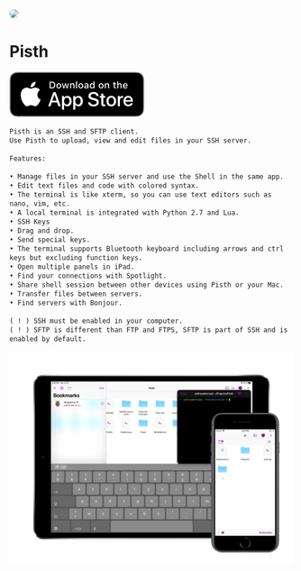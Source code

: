 <img style='border-radius: 25px;' src="https://raw.githubusercontent.com/ColdGrub1384/Pisth/master/Pisth/Assets.xcassets/AppIcon.appiconset/Icon-App-60x60%402x.png">

# Pisth


[![Download on the App Store](/appstorebadge.svg)](https://itunes.apple.com/us/app/pisth/id1331070425?ls=1&mt=8)

```
Pisth is an SSH and SFTP client.
Use Pisth to upload, view and edit files in your SSH server.

Features:

• Manage files in your SSH server and use the Shell in the same app.
• Edit text files and code with colored syntax.
• The terminal is like xterm, so you can use text editors such as nano, vim, etc. 
• A local terminal is integrated with Python 2.7 and Lua.
• SSH Keys
• Drag and drop.
• Send special keys.
• The terminal supports Bluetooth keyboard including arrows and ctrl keys but excluding function keys.
• Open multiple panels in iPad.
• Find your connections with Spotlight.
• Share shell session between other devices using Pisth or your Mac.
• Transfer files between servers.
• Find servers with Bonjour.

( ! ) SSH must be enabled in your computer.
( ! ) SFTP is different than FTP and FTPS, SFTP is part of SSH and is enabled by default.
```

![Screenshots](screenshots.png)
